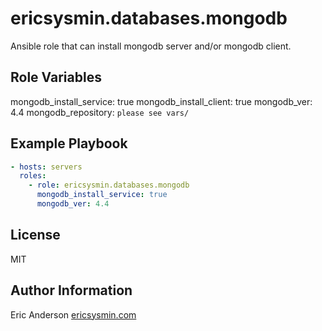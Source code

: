 # ericsysmin.databases.mongodb

Ansible role that can install mongodb server and/or mongodb client.

## Role Variables

mongodb_install_service: true
mongodb_install_client: true
mongodb_ver: 4.4
mongodb_repository: `please see vars/`

## Example Playbook

```yaml
- hosts: servers
  roles:
    - role: ericsysmin.databases.mongodb
      mongodb_install_service: true
      mongodb_ver: 4.4
```

## License

MIT

## Author Information

Eric Anderson
[ericsysmin.com](http://ericsysmin.com)
